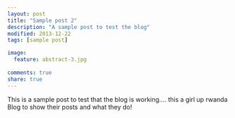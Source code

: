 ```yaml
---
layout: post
title: "Sample post 2"
description: "A sample post to test the blog"
modified: 2013-12-22
tags: [sample post]

image:
  feature: abstract-3.jpg
  
comments: true
share: true
---
```



This is a sample post to test that the blog is working....
this a girl up rwanda Blog to show their posts and what they do!
